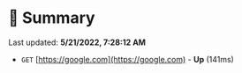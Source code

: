 # 📖 Summary
Last updated: **5/21/2022, 7:28:12 AM**

- `GET` [https://google.com](https://google.com) - **Up** (141ms)
